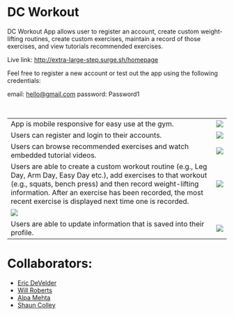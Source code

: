 # DC Workout

DC Workout App allows user to register an account, create custom weight-lifting routines, create custom exercises, maintain a record of those exercises, and view tutorials recommended exercises.

Live link: http://extra-large-step.surge.sh/homepage

Feel free to register a new account or test out the app using the following credentials:

email: hello@gmail.com
password: Password1

<br>


<table>
  <tr>
    <td>
      App is mobile responsive for easy use at the gym.
    </td>
    <td>
      <img src="gifs/dc-workout-mobil.gif"/>
    </td>
  </tr>
  <tr>
    <td>
      Users can register and login to their accounts.
    </td>
    <td>
      <img src="gifs/dc-workout-login.gif"/.>
    </td>
  </tr>
  <tr>
    <td>
      Users can browse recommended exercises and watch embedded tutorial videos.
    </td>
    <td>
      <img src="gifs/dc-workout-tutorial.gif"/>
    </td>
  </tr>
  <tr>
    <td>
      Users are able to create a custom workout routine (e.g., Leg Day, Arm Day, Easy Day etc.), add exercises to that workout (e.g., squats, bench press) and then record weight-lifting information. After an exercise has been recorded, the most recent exercise is displayed next time one is recorded.
    </td>
    <td>
      <img src="gifs/dc-workout-record-exercise.gif"/>
    </td>
  </tr>
  <tr>
    <td>
      <img src="gifs/dc-workout-create-routine.gif"/>
    </td>
    <td>
      <br>
    </td>
  </tr>
  <tr>
    <td>
      Users are able to update information that is saved into their profile.
    </td>
    <td>
      <img src="gifs/dc-workout-update-profile.gif"/>
    </td>
  </tr>
</table>

# Collaborators:
* [Eric DeVelder](https://github.com/emark1)
* [Will Roberts](https://github.com/wcrober)
* [Alpa Mehta](https://github.com/amehta27)
* [Shaun Colley](https://github.com/shaunwcolley)

